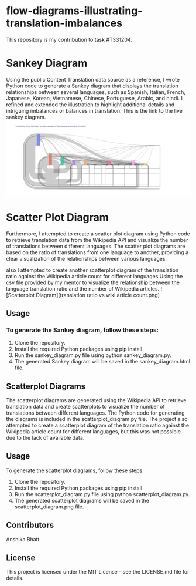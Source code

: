 # flow-diagrams-illustrating-translation-imbalances
This repository is my contribution to task #T331204.

# Sankey Diagram
Using the public Content Translation data source as a reference, I wrote Python code to generate a Sankey diagram that displays the translation relationships between several languages, such as Spanish, Italian, French, Japanese, Korean, Vietnamese, Chinese, Portuguese, Arabic, and hindi. I refined and extended the illustration to highlight additional details and intriguing imbalances or balances in translation. This is the link to the live sankey diagram.
![Sankey Diagram](sankey_diagram.png.png)

# Scatter Plot Diagram
Furthermore, I attempted to create a scatter plot diagram using Python code to retrieve translation data from the Wikipedia API and visualize the number of translations between different languages. The scatter plot diagrams are based on the ratio of translations from one language to another, providing a clear visualization of the relationships between various languages.

also I attempted to create another scatterplot diagram of the translation ratio against the Wikipedia article count for different languages.Using the csv file provided by my mentor to visualize the relationship between the language translation ratio and the number of Wikipedia articles.
  ![Scatterplot Diagram](translation ratio vs wiki article count.png)
 
## Usage
### To generate the Sankey diagram, follow these steps:

1. Clone the repository.
2. Install the required Python packages using pip install 
3. Run the sankey_diagram.py file using python sankey_diagram.py.
4. The generated Sankey diagram will be saved in the sankey_diagram.html file.

## Scatterplot Diagrams
The scatterplot diagrams are generated using the Wikipedia API to retrieve translation data and create scatterplots to visualize the number of translations between different languages. The Python code for generating the diagrams is included in the scatterplot_diagram.py file. The project also attempted to create a scatterplot diagram of the translation ratio against the Wikipedia article count for different languages, but this was not possible due to the lack of available data.


## Usage
To generate the scatterplot diagrams, follow these steps:

1. Clone the repository.
2. Install the required Python packages using pip install 
3. Run the scatterplot_diagram.py file using python scatterplot_diagram.py.
4. The generated scatterplot diagrams will be saved in the scatterplot_diagram.png file.

## Contributors
Anshika Bhatt

## License
This project is licensed under the MIT License - see the LICENSE.md file for details.

